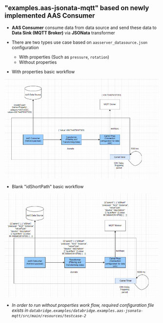 ## "examples.aas-jsonata-mqtt" based on newly implemented **AAS Consumer**

- **AAS Consumer** consume data from data source and send these data to **Data Sink (MQTT Broker)** via **JSONata** transformer

- There are two types use case based on `aasserver_datasource.json` configuration
  - With properties (Such as `pressure`, `rotation`)
  - Without properties
 
- With properties basic workflow

![Work Flow -1](./src/main/resources/image/work_flow_diagram_1.PNG)

- Blank "idShortPath" basic workflow

![Work Flow -2](./src/main/resources/image/work_flow_diagram_2.PNG)

- *In order to run without properties work flow, required configuration file exists in  `databridge.examples/databridge.examples.aas-jsonata-mqtt/src/main/resources/testcase-2`*
